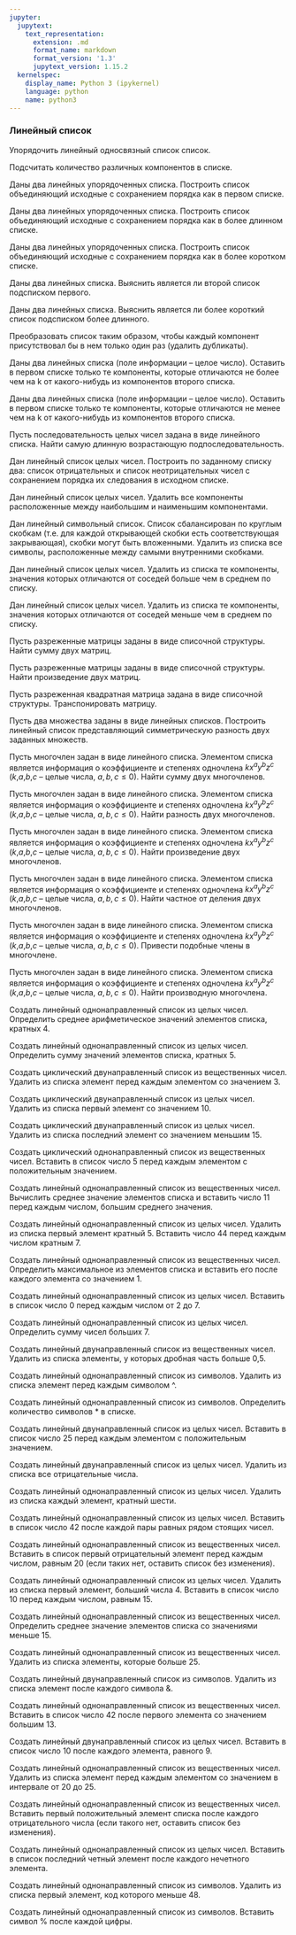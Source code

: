 ```yaml
---
jupyter:
  jupytext:
    text_representation:
      extension: .md
      format_name: markdown
      format_version: '1.3'
      jupytext_version: 1.15.2
  kernelspec:
    display_name: Python 3 (ipykernel)
    language: python
    name: python3
---
```


### Линейный список


Упорядочить линейный односвязный список список.


Подсчитать количество различных компонентов в списке.


Даны два линейных упорядоченных списка.
Построить список объединяющий исходные с сохранением порядка как в первом списке.


Даны два линейных упорядоченных списка.
Построить список объединяющий исходные с сохранением порядка как в более длинном списке.


Даны два линейных упорядоченных списка.
Построить список объединяющий исходные с сохранением порядка как в более коротком списке.


Даны два линейных списка.
Выяснить является ли второй список подсписком первого.


Даны два линейных списка.
Выяснить является ли более короткий список подсписком более длинного.


Преобразовать список таким образом, чтобы каждый компонент присутствовал
бы в нем только один раз (удалить дубликаты).


Даны два линейных списка (поле информации – целое число).
Оставить в первом списке только те компоненты, которые отличаются не более чем
на k от какого-нибудь из компонентов второго списка.


Даны два линейных списка (поле информации – целое число).
Оставить в первом списке только те компоненты, которые отличаются не менее чем
на k от какого-нибудь из компонентов второго списка.


Пусть последовательность целых чисел задана в виде линейного списка.
Найти самую длинную возрастающую подпоследовательность.


Дан линейный список целых чисел.
Построить по заданному списку два:
список отрицательных и список неотрицательных чисел с сохранением порядка
их следования в исходном списке.


Дан линейный список целых чисел.
Удалить все компоненты расположенные между наибольшим и наименьшим компонентами.


Дан линейный символьный список.
Список сбалансирован по круглым скобкам
(т.е. для каждой открывающей скобки есть соответствующая закрывающая),
скобки могут быть вложенными.
Удалить из списка все символы, расположенные между самыми внутренними скобками.


Дан линейный список целых чисел.
Удалить из списка те компоненты, значения которых отличаются от соседей больше
чем в среднем по списку.


Дан линейный список целых чисел.
Удалить из списка те компоненты, значения которых отличаются от соседей меньше
чем в среднем по списку.


Пусть разреженные матрицы заданы в виде списочной структуры.
Найти сумму двух матриц.


Пусть разреженные матрицы заданы в виде списочной структуры.
Найти произведение двух матриц.


Пусть разреженная квадратная матрица задана в виде списочной структуры.
Транспонировать матрицу.


Пусть два множества заданы в виде линейных списков.
Построить линейный список представляющий симметрическую разность двух заданных
множеств.


Пусть многочлен задан в виде линейного списка.
Элементом списка является информация о коэффициенте и степенях одночлена
$kx^ay^bz^c$ ($k$,$a$,$b$,$c$ – целые числа, $a, b, c \leqslant 0$).
Найти сумму двух многочленов.


Пусть многочлен задан в виде линейного списка.
Элементом списка является информация о коэффициенте и степенях одночлена
$kx^ay^bz^c$ ($k$,$a$,$b$,$c$ – целые числа, $a, b, c \leqslant 0$).
Найти разность двух многочленов.


Пусть многочлен задан в виде линейного списка.
Элементом списка является информация о коэффициенте и степенях одночлена
$kx^ay^bz^c$ ($k$,$a$,$b$,$c$ – целые числа, $a, b, c \leqslant 0$).
Найти произведение двух многочленов.


Пусть многочлен задан в виде линейного списка.
Элементом списка является информация о коэффициенте и степенях одночлена
$kx^ay^bz^c$ ($k$,$a$,$b$,$c$ – целые числа, $a, b, c \leqslant 0$).
Найти частное от деления двух многочленов.


Пусть многочлен задан в виде линейного списка.
Элементом списка является информация о коэффициенте и степенях одночлена
$kx^ay^bz^c$ ($k$,$a$,$b$,$c$ – целые числа, $a, b, c \leqslant 0$).
Привести подобные члены в многочлене.


Пусть многочлен задан в виде линейного списка.
Элементом списка является информация о коэффициенте и степенях одночлена
$kx^ay^bz^c$ ($k$,$a$,$b$,$c$ – целые числа, $a, b, c \leqslant 0$).
Найти производную многочлена.


Создать линейный однонаправленный список из целых чисел.
Определить среднее арифметическое значений элементов списка, кратных 4.


Создать линейный однонаправленный список из целых чисел.
Определить сумму значений элементов списка, кратных 5.


Создать циклический двунаправленный список из вещественных чисел.
Удалить из списка элемент перед каждым элементом со значением 3.


Создать циклический двунаправленный список из целых чисел.
Удалить из списка первый элемент со значением 10.


Создать циклический двунаправленный список из целых чисел.
Удалить из списка последний элемент со значением меньшим 15.


Создать циклический однонаправленный список из вещественных чисел.
Вставить в список число 5 перед каждым элементом с положительным значением.


Создать линейный однонаправленный список из вещественных чисел.
Вычислить среднее значение элементов списка и вставить число 11
перед каждым числом, большим среднего значения.


Создать линейный однонаправленный список из целых чисел.
Удалить из списка первый элемент кратный 5. Вставить число 44 перед каждым
числом кратным 7.


Создать линейный однонаправленный список из вещественных чисел.
Определить максимальное из элементов списка и вставить его после
каждого элемента со значением 1.


Создать линейный однонаправленный список из целых чисел.
Вставить в список число 0 перед каждым числом от 2 до 7.


Создать линейный однонаправленный список из целых чисел.
Определить сумму чисел больших 7.


Создать линейный двунаправленный список из вещественных чисел.
Удалить из списка элементы, у которых дробная часть больше 0,5.


Создать линейный однонаправленный список из символов.
Удалить из списка элемент перед каждым символом ^.


Создать линейный однонаправленный список из символов.
Определить количество символов * в списке.


Создать линейный двунаправленный список из целых чисел.
Вставить в список число 25 перед каждым элементом с положительным значением.


Создать линейный двунаправленный список из целых чисел.
Удалить из списка все отрицательные числа.


Создать линейный однонаправленный список из целых чисел.
Удалить из списка каждый элемент, кратный шести.


Создать линейный однонаправленный список из целых чисел.
Вставить в список число 42 после каждой пары равных рядом стоящих чисел.


Создать линейный однонаправленный список из вещественных чисел.
Вставить в список первый отрицательный элемент перед каждым числом, равным 20
(если таких нет, оставить список без изменения).


Создать линейный однонаправленный список из целых чисел.
Удалить из списка первый элемент, больший числа 4.
Вставить в список число 10 перед каждым числом, равным 15.


Создать линейный однонаправленный список из вещественных чисел.
Определить среднее значение элементов списка со значениями меньше 15.


Создать линейный однонаправленный список из вещественных чисел.
Удалить из списка элементы, которые больше 25.


Создать линейный двунаправленный список из символов.
Удалить из списка элемент после каждого символа &.


Создать линейный однонаправленный список из вещественных чисел.
Вставить в список число 42 после первого элемента со значением большим 13.


Создать линейный двунаправленный список из целых чисел.
Вставить в список число 10 после каждого элемента, равного 9.


Создать линейный однонаправленный список из вещественных чисел.
Удалить из списка элемент перед каждым элементом со значением
в интервале от 20 до 25.


Создать линейный однонаправленный список из вещественных чисел.
Вставить первый положительный элемент списка после каждого отрицательного
числа (если такого нет, оставить список без изменения).


Создать линейный однонаправленный список из целых чисел.
Вставить в список последний четный элемент после каждого нечетного элемента.


Создать линейный однонаправленный список из символов.
Удалить из списка первый элемент, код которого меньше 48.


Создать линейный однонаправленный список из символов.
Вставить символ % после каждой цифры.
